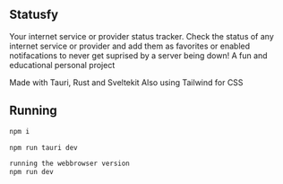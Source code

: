 ## Statusfy
Your internet service or provider status tracker.
Check the status of any internet service or provider and add them as favorites or enabled notifacations to never get suprised by a server being down!
A fun and educational personal project


Made with Tauri, Rust and Sveltekit
Also using Tailwind for CSS

## Running

```bash
npm i

npm run tauri dev

running the webbrowser version
npm run dev
```


